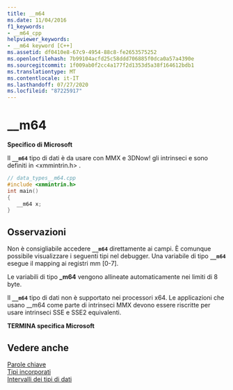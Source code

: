 ```yaml
---
title: __m64
ms.date: 11/04/2016
f1_keywords:
- __m64_cpp
helpviewer_keywords:
- __m64 keyword [C++]
ms.assetid: df0410e8-67c9-4954-88c8-fe2653575252
ms.openlocfilehash: 7b99104acfd25c58ddd706885f0dca0a57a4390e
ms.sourcegitcommit: 1f009ab0f2cc4a177f2d1353d5a38f164612bdb1
ms.translationtype: MT
ms.contentlocale: it-IT
ms.lasthandoff: 07/27/2020
ms.locfileid: "87225917"
---
```

# <a name="__m64"></a>__m64

**Specifico di Microsoft**

Il **`__m64`** tipo di dati è da usare con MMX e 3DNow! gli intrinseci e sono definiti in \<xmmintrin.h> .

```cpp
// data_types__m64.cpp
#include <xmmintrin.h>
int main()
{
   __m64 x;
}
```

## <a name="remarks"></a>Osservazioni

Non è consigliabile accedere **`__m64`** direttamente ai campi. È comunque possibile visualizzare i seguenti tipi nel debugger. Una variabile di tipo **`__m64`** esegue il mapping ai registri mm [0-7].

Le variabili di tipo **_m64** vengono allineate automaticamente nei limiti di 8 byte.

Il **`__m64`** tipo di dati non è supportato nei processori x64. Le applicazioni che usano __m64 come parte di intrinseci MMX devono essere riscritte per usare intrinseci SSE e SSE2 equivalenti.

**TERMINA specifica Microsoft**

## <a name="see-also"></a>Vedere anche

[Parole chiave](../cpp/keywords-cpp.md)<br/>
[Tipi incorporati](../cpp/fundamental-types-cpp.md)<br/>
[Intervalli dei tipi di dati](../cpp/data-type-ranges.md)
